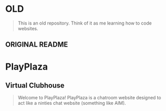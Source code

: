 # OLD
> This is an old repository. Think of it as me learning how to code websites.

## ORIGINAL README

# PlayPlaza
## Virtual Clubhouse
> Welcome to PlayPlaza! PlayPlaza is a chatroom website designed to act like a ninties chat website (something like AIM).

